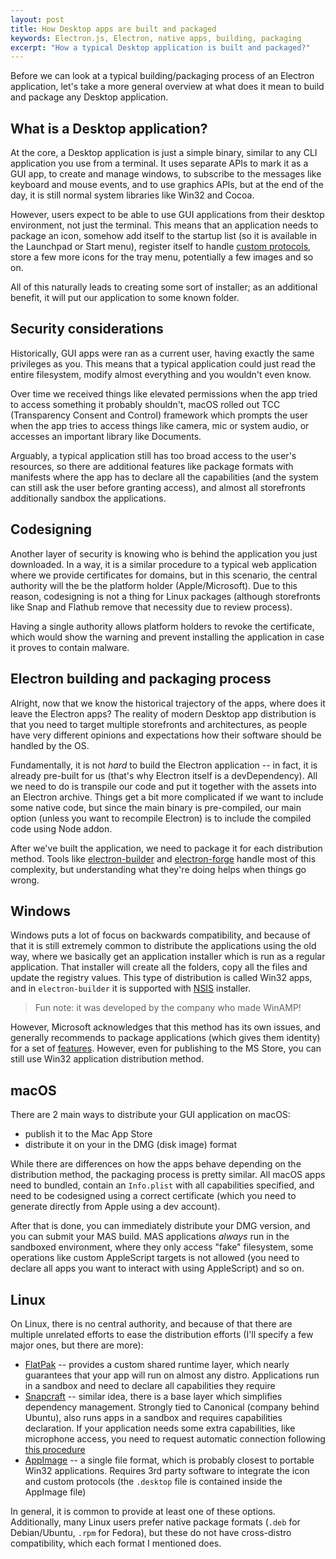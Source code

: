 ```yaml
---
layout: post
title: How Desktop apps are built and packaged
keywords: Electron.js, Electron, native apps, building, packaging
excerpt: "How a typical Desktop application is built and packaged?"
---
```


Before we can look at a typical building/packaging process of an Electron application, let's take a more general overview at what does it mean to build and package any Desktop application.

## What is a Desktop application?

At the core, a Desktop application is just a simple binary, similar to any CLI application you use from a terminal. It uses separate APIs to mark it as a GUI app, to create and manage windows, to subscribe to the messages like keyboard and mouse events, and to use graphics APIs, but at the end of the day, it is still normal system libraries like Win32 and Cocoa.

However, users expect to be able to use GUI applications from their desktop environment, not just the terminal. This means that an application needs to package an icon, somehow add itself to the startup list (so it is available in the Launchpad or Start menu), register itself to handle [custom protocols](/2025/07/20/electron-apps-custom-protocols), store a few more icons for the tray menu, potentially a few images and so on.

All of this naturally leads to creating some sort of installer; as an additional benefit, it will put our application to some known folder.

## Security considerations

Historically, GUI apps were ran as a current user, having exactly the same privileges as you. This means that a typical application could just read the entire filesystem, modify almost everything and you wouldn't even know.

Over time we received things like elevated permissions when the app tried to access something it probably shouldn't, macOS rolled out TCC (Transparency Consent and Control) framework which prompts the user when the app tries to access things like camera, mic or system audio, or accesses an important library like Documents.

Arguably, a typical application still has too broad access to the user's resources, so there are additional features like package formats with manifests where the app has to declare all the capabilities (and the system can still ask the user before granting access), and almost all storefronts additionally sandbox the applications.

## Codesigning

Another layer of security is knowing who is behind the application you just downloaded. In a way, it is a similar procedure to a typical web application where we provide certificates for domains, but in this scenario, the central authority will the be the platform holder (Apple/Microsoft). Due to this reason, codesigning is not a thing for Linux packages (although storefronts like Snap and Flathub remove that necessity due to review process).

Having a single authority allows platform holders to revoke the certificate, which would show the warning and prevent installing the application in case it proves to contain malware.

## Electron building and packaging process

Alright, now that we know the historical trajectory of the apps, where does it leave the Electron apps? The reality of modern Desktop app distribution is that you need to target multiple storefronts and architectures, as people have very different opinions and expectations how their software should be handled by the OS.

Fundamentally, it is not _hard_ to build the Electron application -- in fact, it is already pre-built for us (that's why Electron itself is a devDependency). All we need to do is transpile our code and put it together with the assets into an Electron archive. Things get a bit more complicated if we want to include some native code, but since the main binary is pre-compiled, our main option (unless you want to recompile Electron) is to include the compiled code using Node addon.

After we've built the application, we need to package it for each distribution method. Tools like [electron-builder](https://www.electron.build/index.html) and [electron-forge](https://www.electronforge.io/) handle most of this complexity, but understanding what they're doing helps when things go wrong.

## Windows

Windows puts a lot of focus on backwards compatibility, and because of that it is still extremely common to distribute the applications using the old way, where we basically get an application installer which is run as a regular application. That installer will create all the folders, copy all the files and update the registry values. This type of distribution is called Win32 apps, and in `electron-builder` it is supported with [NSIS](https://en.wikipedia.org/wiki/Nullsoft#Nullsoft_Scriptable_Install_System) installer.

> Fun note: it was developed by the company who made WinAMP!

However, Microsoft acknowledges that this method has its own issues, and generally recommends to package applications (which gives them identity) for a set of [features](https://learn.microsoft.com/en-us/windows/apps/desktop/modernize/modernize-packaged-apps). However, even for publishing to the MS Store, you can still use Win32 application distribution method.

## macOS

There are 2 main ways to distribute your GUI application on macOS:

- publish it to the Mac App Store
- distribute it on your in the DMG (disk image) format

While there are differences on how the apps behave depending on the distribution method, the packaging process is pretty similar. All macOS apps need to bundled, contain an `Info.plist` with all capabilities specified, and need to be codesigned using a correct certificate (which you need to generate directly from Apple using a dev account).

After that is done, you can immediately distribute your DMG version, and you can submit your MAS build. MAS applications _always_ run in the sandboxed environment, where they only access "fake" filesystem, some operations like custom AppleScript targets is not allowed (you need to declare all apps you want to interact with using AppleScript) and so on.

## Linux

On Linux, there is no central authority, and because of that there are multiple unrelated efforts to ease the distribution efforts (I'll specify a few major ones, but there are more):

- [FlatPak](https://flatpak.org/) -- provides a custom shared runtime layer, which nearly guarantees that your app will run on almost any distro. Applications run in a sandbox and need to declare all capabilities they require
- [Snapcraft](https://snapcraft.io/) -- similar idea, there is a base layer which simplifies dependency management. Strongly tied to Canonical (company behind Ubuntu), also runs apps in a sandbox and requires capabilities declaration. If your application needs some extra capabilities, like microphone access, you need to request automatic connection following [this procedure](https://snapcraft.io/docs/process-for-aliases-auto-connections-and-tracks)
- [AppImage](https://appimage.org/) -- a single file format, which is probably closest to portable Win32 applications. Requires 3rd party software to integrate the icon and custom protocols (the `.desktop` file is contained inside the AppImage file)

In general, it is common to provide at least one of these options. Additionally, many Linux users prefer native package formats (`.deb` for Debian/Ubuntu, `.rpm` for Fedora), but these do not have cross-distro compatibility, which each format I mentioned does.
